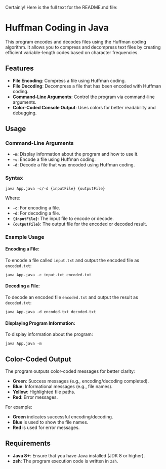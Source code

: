 Certainly! Here is the full text for the README.md file:

# Huffman Coding in Java

This program encodes and decodes files using the Huffman coding algorithm. It allows you to compress and decompress text
files by creating efficient variable-length codes based on character frequencies.

## Features

- **File Encoding**: Compress a file using Huffman coding.
- **File Decoding**: Decompress a file that has been encoded with Huffman coding.
- **Command-Line Arguments**: Control the program via command-line arguments.
- **Color-Coded Console Output**: Uses colors for better readability and debugging.

## Usage

### Command-Line Arguments

- **`-m`**: Display information about the program and how to use it.
- **`-c`**: Encode a file using Huffman coding.
- **`-d`**: Decode a file that was encoded using Huffman coding.

### Syntax

``` shell
java App.java -c/-d {inputFile} {outputFile}
```

Where:

- **`-c`**: For encoding a file.
- **`-d`**: For decoding a file.
- **`{inputFile}`**: The input file to encode or decode.
- **`{outputFile}`**: The output file for the encoded or decoded result.

### Example Usage

#### Encoding a File:

To encode a file called `input.txt` and output the encoded file as `encoded.txt`:

```shell
java App.java -c input.txt encoded.txt
```

#### Decoding a File:

To decode an encoded file `encoded.txt` and output the result as `decoded.txt`:

```shell
java App.java -d encoded.txt decoded.txt
```

#### Displaying Program Information:

To display information about the program:

```shell
java App.java -m
```

## Color-Coded Output

The program outputs color-coded messages for better clarity:

- **Green**: Success messages (e.g., encoding/decoding completed).
- **Blue**: Informational messages (e.g., file names).
- **Yellow**: Highlighted file paths.
- **Red**: Error messages.

For example:

- **Green** indicates successful encoding/decoding.
- **Blue** is used to show the file names.
- **Red** is used for error messages.

## Requirements

- **Java 8+**: Ensure that you have Java installed (JDK 8 or higher).
- **zsh**: The program execution code is written in `zsh`.
